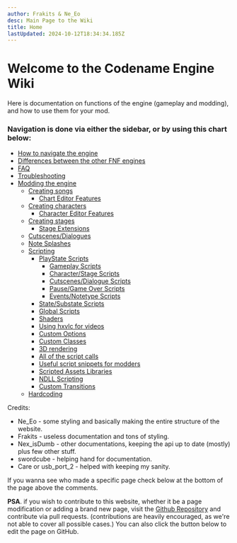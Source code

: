 ```yaml
---
author: Frakits & Ne_Eo
desc: Main Page to the Wiki
title: Home
lastUpdated: 2024-10-12T18:34:34.185Z
---
```

# Welcome to the Codename Engine Wiki
Here is documentation on functions of the engine (gameplay and modding), and how to use them for your mod.

### Navigation is done via either the sidebar, or by using this chart below:
- <a href="./navigation.md">How to navigate the engine</a>
- <a href="./differences.md">Differences between the other FNF engines</a>
- <a href="./faq.md">FAQ</a>
- <a href="./troubleshooting.md">Troubleshooting</a>
- <a href="./modding/">Modding the engine</a>
    - <a href="./modding/songs/">Creating songs</a>
        - <a href="./modding/songs/editor-features.md">Chart Editor Features</a>
    - <a href="./modding/characters/">Creating characters</a>
        - <a href="./modding/characters/editor-features.md">Character Editor Features</a>
    - <a href="./modding/stages/">Creating stages</a>
        - <a href="./modding/stages/stage-extensions.md">Stage Extensions</a>
    - <a href="./modding/cutscenes-dialogues.md">Cutscenes/Dialogues</a>
    - <a href="./modding/note-splashes.md">Note Splashes</a>
    - <a href="./modding/scripting/">Scripting</a>
        - <a href="./modding/scripting/playstate-scripts/">PlayState Scripts</a>
            - <a href="./modding/scripting/playstate-scripts/gameplay-scripts.md">Gameplay Scripts</a>
            - <a href="./modding/scripting/playstate-scripts/character-stage-scripts.md">Character/Stage Scripts</a>
            - <a href="./modding/scripting/playstate-scripts/cutscenes-dialogue-scripts.md">Cutscenes/Dialogue Scripts</a>
            - <a href="./modding/scripting/playstate-scripts/pause-gamover-scripts.md">Pause/Game Over Scripts</a>
            - <a href="./modding/scripting/playstate-scripts/events-notetypes-scripts.md">Events/Notetype Scripts</a>
        - <a href="./modding/scripting/state-substate-scripts.md">State/Substate Scripts</a>
        - <a href="./modding/scripting/global-scripts.md">Global Scripts</a>
        - <a href="./modding/scripting/shaders.md">Shaders</a>
        - <a href="./modding/scripting/hxvlc.md">Using hxvlc for videos</a>
        - <a href="./modding/scripting/custom-options.md">Custom Options</a>
        - <a href="./modding/scripting/custom-classes.md">Custom Classes</a>
        - <a href="./modding/scripting/3d-rendering.md">3D rendering</a>
        - <a href="./modding/scripting/script-calls.md">All of the script calls</a>
        - <a href="./modding/scripting/script-snippets.md">Useful script snippets for modders</a>
        - <a href="./modding/scripting/scripted-assets-libraries.md">Scripted Assets Libraries</a>
        - <a href="./modding/scripting/ndll-scripting.md">NDLL Scripting</a>
        - <a href="./modding/scripting/custom-transitions.md">Custom Transitions</a>
    - <a href="./modding/hardcoding/">Hardcoding</a>


Credits:
- Ne_Eo - some styling and basically making the entire structure of the website.
- Frakits - useless documentation and tons of styling.
- Nex_isDumb - other documentations, keeping the api up to date (mostly) plus few other stuff.
- swordcube - helping hand for documentation.
- Care or usb_port_2 - helped with keeping my sanity.

If you wanna see who made a specific page check below at the bottom of the page above the comments.

**PSA**. if you wish to contribute to this website, whether it be a page modification or adding a brand new page, visit the <a href="https://github.com/FNF-CNE-Devs/FNF-CNE-Devs.github.io">Github Repository</a> and contribute via pull requests. (contributions are heavily encouraged, as we're not able to cover all possible cases.) You can also click the button below to edit the page on GitHub.

